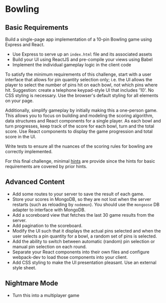 # Bowling

## Basic Requirements

Build a single-page app implementation of a 10-pin Bowling game using Express and React.

- Use Express to serve up an `index.html` file and its associated assets
- Build your UI using ReactJS and pre-compile your views using Babel
- Implement the individual gameplay logic in the client code

To satisfy the minimum requirements of this challenge, start with a user interface that allows for pin quantity selection only; i.e. the UI allows the player to select the number of pins hit on each bowl, not which pins where hit. Suggestion: create a telephone keypad-style UI that includes '10'. No CSS styling is necessary. Use the browser's default styling for all elements on your page.

Additionally, simplify gameplay by initially making this a one-person game. This allows you to focus on building and modeling the scoring algorithm, data structures and React components for a single player. As each bowl and turn progresses, keep track of the score for each bowl, turn and the total score. Use React components to display the game progression and total score in the UI.

Write tests to ensure all the nuances of the scoring rules for bowling are correctly implemented.

For this final challenge, minimal [hints](docs/challenge_4) are provide since the hints for basic requirements are covered by prior hints.

## Advanced Content

- Add some routes to your server to save the result of each game.
- Store your scores in MongoDB, so they are not lost when the server restarts (such as reloading by `nodemon`). You should use the `mongoose` DB adapter to interface with MongoDB.
- Add a scoreboard view that fetches the last 30 game results from the server.
- Add pagination to the scoreboard.
- Modify the UI such that it displays the actual pins selected and when the user selects a pin quantity for a bowl, a random set of pins is selected.
- Add the ability to switch between automatic (random) pin selection or manual pin selection on each round.
- Separate your React components into their own files and configure webpack-dev to load those components into your client.
- Add CSS styling to make the UI presentation pleasant. Use an external style sheet.

## Nightmare Mode

- Turn this into a multiplayer game

